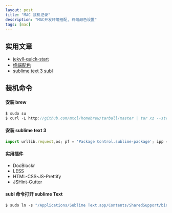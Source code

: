 ```yaml
---
layout: post
title: "MAC 装机记录"
description: "MAC开发环境搭配, 终端颜色设置"
tags: [mac]
---
```


## 实用文章
 - [jekyll-quick-start](http://jekyllbootstrap.com/usage/jekyll-quick-start.html)
 - [终端配色](https://github.com/altercation/solarized)
 - [sublime text 3 subl](http://feliving.github.io/Sublime-Text-3-Documentation/osx_command_line.html)

## 装机命令

#### 安装 brew

```javascript
$ sudo su
$ curl -L http://github.com/mxcl/homebrew/tarball/master | tar xz --strip 1 -C /usr/loca
```

#### 安装 sublime text 3

```javascript
import urllib.request,os; pf = 'Package Control.sublime-package'; ipp = sublime.installed_packages_path(); urllib.request.install_opener( urllib.request.build_opener( urllib.request.ProxyHandler()) ); open(os.path.join(ipp, pf), 'wb').write(urllib.request.urlopen( 'http://sublime.wbond.net/' + pf.replace(' ','%20')).read())
```

#### 实用插件

* DocBlockr
* LESS
* HTML-CSS-JS-Prettify
* JSHint-Gutter

#### subl 命令打开 sublime Text

```javascript
$ sudo ln -s "/Applications/Sublime Text.app/Contents/SharedSupport/bin/subl" /bin/subl
```
